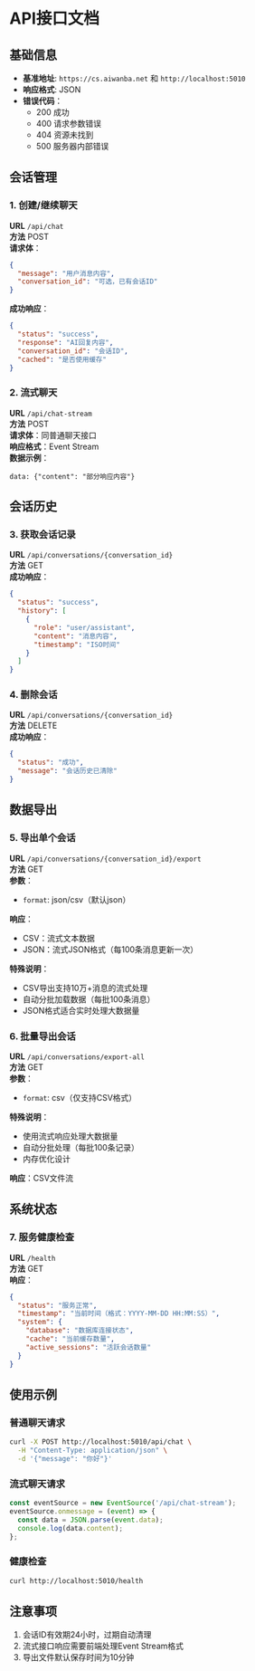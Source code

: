 # API接口文档

## 基础信息
- **基准地址**: `https://cs.aiwanba.net` 和 `http://localhost:5010`
- **响应格式**: JSON
- **错误代码**：
  - 200 成功
  - 400 请求参数错误
  - 404 资源未找到
  - 500 服务器内部错误

## 会话管理

### 1. 创建/继续聊天
**URL** `/api/chat`  
**方法** POST  
**请求体**：
```json
{
  "message": "用户消息内容",
  "conversation_id": "可选，已有会话ID"
}
```
**成功响应**：
```json
{
  "status": "success",
  "response": "AI回复内容",
  "conversation_id": "会话ID",
  "cached": "是否使用缓存"
}
```

### 2. 流式聊天
**URL** `/api/chat-stream`  
**方法** POST  
**请求体**：同普通聊天接口  
**响应格式**：Event Stream  
**数据示例**：
```
data: {"content": "部分响应内容"}
```

## 会话历史

### 3. 获取会话记录
**URL** `/api/conversations/{conversation_id}`  
**方法** GET  
**成功响应**：
```json
{
  "status": "success",
  "history": [
    {
      "role": "user/assistant",
      "content": "消息内容",
      "timestamp": "ISO时间"
    }
  ]
}
```

### 4. 删除会话
**URL** `/api/conversations/{conversation_id}`  
**方法** DELETE  
**成功响应**：
```json
{
  "status": "成功",
  "message": "会话历史已清除"
}
```

## 数据导出

### 5. 导出单个会话
**URL** `/api/conversations/{conversation_id}/export`  
**方法** GET  
**参数**：
- `format`: json/csv（默认json）

**响应**：
- CSV：流式文本数据
- JSON：流式JSON格式（每100条消息更新一次）

**特殊说明**：
- CSV导出支持10万+消息的流式处理
- 自动分批加载数据（每批100条消息）
- JSON格式适合实时处理大数据量

### 6. 批量导出会话
**URL** `/api/conversations/export-all`  
**方法** GET  
**参数**：
- `format`: csv（仅支持CSV格式）

**特殊说明**：
- 使用流式响应处理大数据量
- 自动分批处理（每批100条记录）
- 内存优化设计

**响应**：CSV文件流

## 系统状态

### 7. 服务健康检查
**URL** `/health`  
**方法** GET  
**响应**：
```json
{
  "status": "服务正常",
  "timestamp": "当前时间（格式：YYYY-MM-DD HH:MM:SS）",
  "system": {
    "database": "数据库连接状态",
    "cache": "当前缓存数量",
    "active_sessions": "活跃会话数量"
  }
}
```

## 使用示例

### 普通聊天请求
```bash
curl -X POST http://localhost:5010/api/chat \
  -H "Content-Type: application/json" \
  -d '{"message": "你好"}'
```

### 流式聊天请求
```javascript
const eventSource = new EventSource('/api/chat-stream');
eventSource.onmessage = (event) => {
  const data = JSON.parse(event.data);
  console.log(data.content);
};
```

### 健康检查
```bash
curl http://localhost:5010/health
```

## 注意事项
1. 会话ID有效期24小时，过期自动清理
2. 流式接口响应需要前端处理Event Stream格式
3. 导出文件默认保存时间为10分钟
